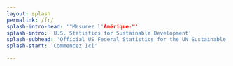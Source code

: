 ```yaml
---
layout: splash
permalink: /fr/
splash-intro-head: '"Mesurez l'Amérique:"'
splash-intro: 'U.S. Statistics for Sustainable Development'
splash-subhead: 'Official US Federal Statistics for the UN Sustainable Development Goals'
splash-start: 'Commencez Ici'

---
```

